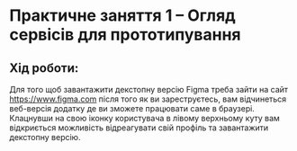 # Практичне заняття 1 – Огляд сервісів для прототипування

## Хід роботи:

Для того щоб завантажити декстопну версію Figma треба 
зайти на сайт https://www.figma.com після того як ви зареструєтесь, 
вам відчинеться веб-версія додатку де ви зможете працювати саме в 
браузері. Клацнувши на свою іконку користувача в лівому верхньому 
куту вам відкриється можливість відреагувати свій профіль та завантажити
декстопну версію.
